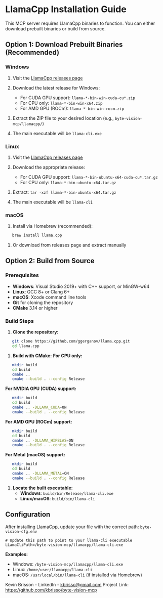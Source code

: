 # LlamaCpp Installation Guide
This MCP server requires LlamaCpp binaries to function. You can either download prebuilt binaries or build from source.
## Option 1: Download Prebuilt Binaries (Recommended)
### Windows
1. Visit the [LlamaCpp releases page](https://github.com/ggerganov/llama.cpp/releases)
2. Download the latest release for Windows:
    - For CUDA GPU support: `llama-*-bin-win-cuda-cu*.zip`
    - For CPU only: `llama-*-bin-win-x64.zip`
    - For AMD GPU (ROCm): `llama-*-bin-win-rocm.zip`

3. Extract the ZIP file to your desired location (e.g., `byte-vision-mcp/llamacpp/`)
4. The main executable will be `llama-cli.exe`

### Linux
1. Visit the [LlamaCpp releases page](https://github.com/ggerganov/llama.cpp/releases)
2. Download the appropriate release:
    - For CUDA GPU support: `llama-*-bin-ubuntu-x64-cuda-cu*.tar.gz`
    - For CPU only: `llama-*-bin-ubuntu-x64.tar.gz`

3. Extract: `tar -xzf llama-*-bin-ubuntu-x64.tar.gz`
4. The main executable will be `llama-cli`

### macOS
1. Install via Homebrew (recommended):
``` bash
   brew install llama.cpp
```
1. Or download from releases page and extract manually

## Option 2: Build from Source
### Prerequisites
- **Windows**: Visual Studio 2019+ with C++ support, or MinGW-w64
- **Linux**: GCC 8+ or Clang 6+
- **macOS**: Xcode command line tools
- **Git** for cloning the repository
- **CMake** 3.14 or higher

### Build Steps
1. **Clone the repository:**
``` bash
   git clone https://github.com/ggerganov/llama.cpp.git
   cd llama.cpp
```
1. **Build with CMake:**
   **For CPU only:**
``` bash
   mkdir build
   cd build
   cmake ..
   cmake --build . --config Release
```
**For NVIDIA GPU (CUDA) support:**
``` bash
   mkdir build
   cd build
   cmake .. -DLLAMA_CUDA=ON
   cmake --build . --config Release
```
**For AMD GPU (ROCm) support:**
``` bash
   mkdir build
   cd build
   cmake .. -DLLAMA_HIPBLAS=ON
   cmake --build . --config Release
```
**For Metal (macOS) support:**
``` bash
   mkdir build
   cd build
   cmake .. -DLLAMA_METAL=ON
   cmake --build . --config Release
```
1. **Locate the built executable:**
    - **Windows**: `build/bin/Release/llama-cli.exe`
    - **Linux/macOS**: `build/bin/llama-cli`

## Configuration
After installing LlamaCpp, update your file with the correct path: `byte-vision-cfg.env`
``` env
# Update this path to point to your llama-cli executable
LLamaCliPath=/byte-vision-mcp/llamacpp/llama-cli.exe
```
**Examples:**
- Windows: `/byte-vision-mcp/llamacpp/llama-cli.exe`
- Linux: `/home/user/llamacpp/llama-cli`
- macOS: `/usr/local/bin/llama-cli` (if installed via Homebrew)

Kevin Brisson - LinkedIn - kbrisso@gmail.com Project Link: https://github.com/kbrisso/byte-vision-mcp
